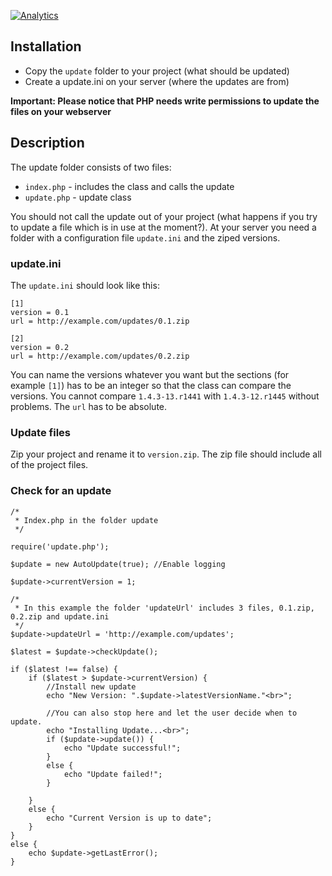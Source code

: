 [![Analytics](https://ga-beacon.appspot.com/UA-46905576-1/VisualAppeal/PHP-Auto-Update)](https://github.com/VisualAppeal/PHP-Auto-Update)

## Installation

* Copy the `update` folder to your project (what should be updated)
* Create a update.ini on your server (where the updates are from)

**Important: Please notice that PHP needs write permissions to update the files on your webserver**

## Description

The update folder consists of two files:

* `index.php` - includes the class and calls the update 
* `update.php` - update class

You should not call the update out of your project (what happens if you try to update a file which is in use at the moment?). At your server you need a folder with a configuration file `update.ini` and the ziped versions.

### update.ini

The `update.ini` should look like this:

	[1]
	version = 0.1
	url = http://example.com/updates/0.1.zip
	
	[2]
	version = 0.2
	url = http://example.com/updates/0.2.zip

You can name the versions whatever you want but the sections (for example `[1]`) has to be an integer so that the class can compare the versions. You cannot compare `1.4.3-13.r1441` with `1.4.3-12.r1445` without problems. The `url` has to be absolute.

### Update files
Zip your project and rename it to `version.zip`. The zip file should include all of the project files.

### Check for an update
	
	/*
	 * Index.php in the folder update
	 */
	
	require('update.php');

	$update = new AutoUpdate(true); //Enable logging

	$update->currentVersion = 1;
	
	/*
	 * In this example the folder 'updateUrl' includes 3 files, 0.1.zip, 0.2.zip and update.ini
	 */
	$update->updateUrl = 'http://example.com/updates';

	$latest = $update->checkUpdate();
	
	if ($latest !== false) {
		if ($latest > $update->currentVersion) {
			//Install new update
			echo "New Version: ".$update->latestVersionName."<br>";
			
			//You can also stop here and let the user decide when to update.
			echo "Installing Update...<br>";
			if ($update->update()) {
				echo "Update successful!";
			}
			else {
				echo "Update failed!";
			}
			
		}
		else {
			echo "Current Version is up to date";
		}
	}
	else {
		echo $update->getLastError();
	}

